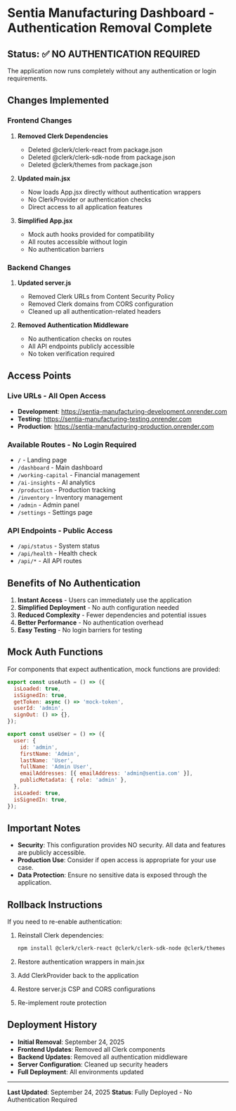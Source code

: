 # Sentia Manufacturing Dashboard - Authentication Removal Complete

## Status: ✅ NO AUTHENTICATION REQUIRED

The application now runs completely without any authentication or login requirements.

## Changes Implemented

### Frontend Changes
1. **Removed Clerk Dependencies**
   - Deleted @clerk/clerk-react from package.json
   - Deleted @clerk/clerk-sdk-node from package.json
   - Deleted @clerk/themes from package.json

2. **Updated main.jsx**
   - Now loads App.jsx directly without authentication wrappers
   - No ClerkProvider or authentication checks
   - Direct access to all application features

3. **Simplified App.jsx**
   - Mock auth hooks provided for compatibility
   - All routes accessible without login
   - No authentication barriers

### Backend Changes
1. **Updated server.js**
   - Removed Clerk URLs from Content Security Policy
   - Removed Clerk domains from CORS configuration
   - Cleaned up all authentication-related headers

2. **Removed Authentication Middleware**
   - No authentication checks on routes
   - All API endpoints publicly accessible
   - No token verification required

## Access Points

### Live URLs - All Open Access
- **Development**: https://sentia-manufacturing-development.onrender.com
- **Testing**: https://sentia-manufacturing-testing.onrender.com
- **Production**: https://sentia-manufacturing-production.onrender.com

### Available Routes - No Login Required
- `/` - Landing page
- `/dashboard` - Main dashboard
- `/working-capital` - Financial management
- `/ai-insights` - AI analytics
- `/production` - Production tracking
- `/inventory` - Inventory management
- `/admin` - Admin panel
- `/settings` - Settings page

### API Endpoints - Public Access
- `/api/status` - System status
- `/api/health` - Health check
- `/api/*` - All API routes

## Benefits of No Authentication

1. **Instant Access** - Users can immediately use the application
2. **Simplified Deployment** - No auth configuration needed
3. **Reduced Complexity** - Fewer dependencies and potential issues
4. **Better Performance** - No authentication overhead
5. **Easy Testing** - No login barriers for testing

## Mock Auth Functions

For components that expect authentication, mock functions are provided:

```javascript
export const useAuth = () => ({
  isLoaded: true,
  isSignedIn: true,
  getToken: async () => 'mock-token',
  userId: 'admin',
  signOut: () => {},
});

export const useUser = () => ({
  user: {
    id: 'admin',
    firstName: 'Admin',
    lastName: 'User',
    fullName: 'Admin User',
    emailAddresses: [{ emailAddress: 'admin@sentia.com' }],
    publicMetadata: { role: 'admin' },
  },
  isLoaded: true,
  isSignedIn: true,
});
```

## Important Notes

- **Security**: This configuration provides NO security. All data and features are publicly accessible.
- **Production Use**: Consider if open access is appropriate for your use case.
- **Data Protection**: Ensure no sensitive data is exposed through the application.

## Rollback Instructions

If you need to re-enable authentication:

1. Reinstall Clerk dependencies:
   ```bash
   npm install @clerk/clerk-react @clerk/clerk-sdk-node @clerk/themes
   ```

2. Restore authentication wrappers in main.jsx
3. Add ClerkProvider back to the application
4. Restore server.js CSP and CORS configurations
5. Re-implement route protection

## Deployment History

- **Initial Removal**: September 24, 2025
- **Frontend Updates**: Removed all Clerk components
- **Backend Updates**: Removed all authentication middleware
- **Server Configuration**: Cleaned up security headers
- **Full Deployment**: All environments updated

---

**Last Updated**: September 24, 2025
**Status**: Fully Deployed - No Authentication Required